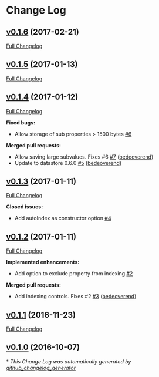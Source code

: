 # Change Log

## [v0.1.6](https://github.com/bedeoverend/feathers-datastore/tree/v0.1.6) (2017-02-21)
[Full Changelog](https://github.com/bedeoverend/feathers-datastore/compare/v0.1.5...v0.1.6)

## [v0.1.5](https://github.com/bedeoverend/feathers-datastore/tree/v0.1.5) (2017-01-13)
[Full Changelog](https://github.com/bedeoverend/feathers-datastore/compare/v0.1.4...v0.1.5)

## [v0.1.4](https://github.com/bedeoverend/feathers-datastore/tree/v0.1.4) (2017-01-12)
[Full Changelog](https://github.com/bedeoverend/feathers-datastore/compare/v0.1.3...v0.1.4)

**Fixed bugs:**

- Allow storage of sub properties \> 1500 bytes [\#6](https://github.com/bedeoverend/feathers-datastore/issues/6)

**Merged pull requests:**

- Allow saving large subvalues. Fixes \#6 [\#7](https://github.com/bedeoverend/feathers-datastore/pull/7) ([bedeoverend](https://github.com/bedeoverend))
- Update to datastore 0.6.0 [\#5](https://github.com/bedeoverend/feathers-datastore/pull/5) ([bedeoverend](https://github.com/bedeoverend))

## [v0.1.3](https://github.com/bedeoverend/feathers-datastore/tree/v0.1.3) (2017-01-11)
[Full Changelog](https://github.com/bedeoverend/feathers-datastore/compare/v0.1.2...v0.1.3)

**Closed issues:**

- Add autoIndex as constructor option [\#4](https://github.com/bedeoverend/feathers-datastore/issues/4)

## [v0.1.2](https://github.com/bedeoverend/feathers-datastore/tree/v0.1.2) (2017-01-11)
[Full Changelog](https://github.com/bedeoverend/feathers-datastore/compare/v0.1.1...v0.1.2)

**Implemented enhancements:**

- Add option to exclude property from indexing [\#2](https://github.com/bedeoverend/feathers-datastore/issues/2)

**Merged pull requests:**

- Add indexing controls. Fixes \#2 [\#3](https://github.com/bedeoverend/feathers-datastore/pull/3) ([bedeoverend](https://github.com/bedeoverend))

## [v0.1.1](https://github.com/bedeoverend/feathers-datastore/tree/v0.1.1) (2016-11-23)
[Full Changelog](https://github.com/bedeoverend/feathers-datastore/compare/v0.1.0...v0.1.1)

## [v0.1.0](https://github.com/bedeoverend/feathers-datastore/tree/v0.1.0) (2016-10-07)


\* *This Change Log was automatically generated by [github_changelog_generator](https://github.com/skywinder/Github-Changelog-Generator)*
